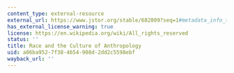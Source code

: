 ```yaml
---
content_type: external-resource
external_url: https://www.jstor.org/stable/682809?seq=1#metadata_info_tab_contents
has_external_license_warning: true
license: https://en.wikipedia.org/wiki/All_rights_reserved
status: ''
title: Race and the Culture of Anthropology
uid: a06ba952-7f38-4654-908d-2dd2c5598ebf
wayback_url: ''
---
```


